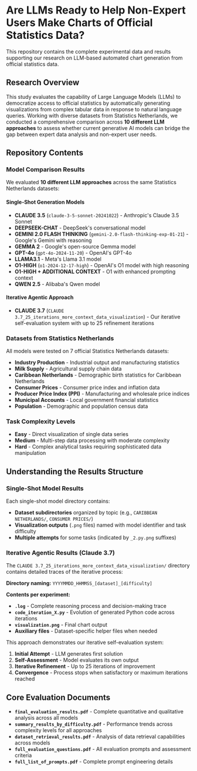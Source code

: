 # Are LLMs Ready to Help Non-Expert Users Make Charts of Official Statistics Data?

This repository contains the complete experimental data and results supporting our research on LLM-based automated chart generation from official statistics data.

## Research Overview

This study evaluates the capability of Large Language Models (LLMs) to democratize access to official statistics by automatically generating visualizations from complex tabular data in response to natural language queries. Working with diverse datasets from Statistics Netherlands, we conducted a comprehensive comparison across **10 different LLM approaches** to assess whether current generative AI models can bridge the gap between expert data analysis and non-expert user needs.

## Repository Contents

### Model Comparison Results

We evaluated **10 different LLM approaches** across the same Statistics Netherlands datasets:

#### Single-Shot Generation Models
- **CLAUDE 3.5** (`claude-3-5-sonnet-20241022`) - Anthropic's Claude 3.5 Sonnet
- **DEEPSEEK-CHAT** - DeepSeek's conversational model
- **GEMINI 2.0 FLASH THINKING** (`gemini-2.0-flash-thinking-exp-01-21`) - Google's Gemini with reasoning
- **GEMMA 2** - Google's open-source Gemma model
- **GPT-4o** (`gpt-4o-2024-11-20`) - OpenAI's GPT-4o
- **LLAMA3.1** - Meta's Llama 3.1 model
- **O1-HIGH** (`o1-2024-12-17-high`) - OpenAI's O1 model with high reasoning
- **O1-HIGH + ADDITIONAL CONTEXT** - O1 with enhanced prompting context
- **QWEN 2.5** - Alibaba's Qwen model

#### Iterative Agentic Approach
- **CLAUDE 3.7** (`CLAUDE 3.7_25_iterations_more_context_data_visualization`) - Our iterative self-evaluation system with up to 25 refinement iterations

### Datasets from Statistics Netherlands

All models were tested on 7 official Statistics Netherlands datasets:

- **Industry Production** - Industrial output and manufacturing statistics
- **Milk Supply** - Agricultural supply chain data
- **Caribbean Netherlands** - Demographic birth statistics for Caribbean Netherlands
- **Consumer Prices** - Consumer price index and inflation data
- **Producer Price Index (PPI)** - Manufacturing and wholesale price indices
- **Municipal Accounts** - Local government financial statistics
- **Population** - Demographic and population census data

### Task Complexity Levels
- **Easy** - Direct visualization of single data series
- **Medium** - Multi-step data processing with moderate complexity
- **Hard** - Complex analytical tasks requiring sophisticated data manipulation

## Understanding the Results Structure

### Single-Shot Model Results
Each single-shot model directory contains:
- **Dataset subdirectories** organized by topic (e.g., `CARIBBEAN NETHERLANDS/`, `CONSUMER PRICES/`)
- **Visualization outputs** (`.png` files) named with model identifier and task difficulty
- **Multiple attempts** for some tasks (indicated by `_2.py.png` suffixes)

### Iterative Agentic Results (Claude 3.7)
The `CLAUDE 3.7_25_iterations_more_context_data_visualization/` directory contains detailed traces of the iterative process:

**Directory naming:** `YYYYMMDD_HHMMSS_[dataset]_[difficulty]`

**Contents per experiment:**
- **`.log`** - Complete reasoning process and decision-making trace
- **`code_iteration_X.py`** - Evolution of generated Python code across iterations
- **`visualization.png`** - Final chart output
- **Auxiliary files** - Dataset-specific helper files when needed

This approach demonstrates our iterative self-evaluation system:
1. **Initial Attempt** - LLM generates first solution
2. **Self-Assessment** - Model evaluates its own output
3. **Iterative Refinement** - Up to 25 iterations of improvement
4. **Convergence** - Process stops when satisfactory or maximum iterations reached

## Core Evaluation Documents

- **`final_evaluation_results.pdf`** - Complete quantitative and qualitative analysis across all models
- **`summary_results_by_difficulty.pdf`** - Performance trends across complexity levels for all approaches
- **`dataset_retrieval_results.pdf`** - Analysis of data retrieval capabilities across models
- **`full_evaluation_questions.pdf`** - All evaluation prompts and assessment criteria
- **`full_list_of_prompts.pdf`** - Complete prompt engineering details
